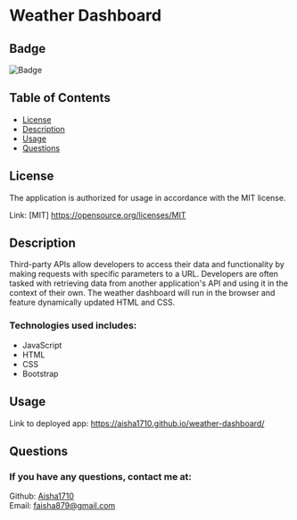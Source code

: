 # Weather Dashboard

## Badge

![Badge](http://img.shields.io/badge/license-MIT-blue.png)
<br>

## Table of Contents

- [License](#license)
- [Description](#description)
- [Usage](#usage)
- [Questions](#questions)

## License

The application is authorized for usage in accordance with the MIT license.

Link: [MIT] https://opensource.org/licenses/MIT

## Description

Third-party APIs allow developers to access their data and functionality by making requests with specific parameters to a URL. Developers are often tasked with retrieving data from another application's API and using it in the context of their own. The weather dashboard will run in the browser and feature dynamically updated HTML and CSS.

### Technologies used includes:

- JavaScript
- HTML
- CSS
- Bootstrap

## Usage

Link to deployed app: https://aisha1710.github.io/weather-dashboard/

## Questions

### If you have any questions, contact me at:

Github: [Aisha1710](https://github.com/Aisha1710)
<br>
Email: faisha879@gmail.com
